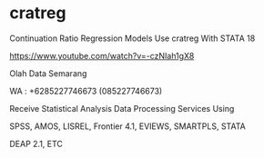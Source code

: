 # cratreg
Continuation Ratio Regression Models Use cratreg With STATA 18

https://www.youtube.com/watch?v=-czNIah1gX8

Olah Data Semarang

WA : +6285227746673 (085227746673)

Receive Statistical Analysis Data Processing Services Using

SPSS, AMOS, LISREL, Frontier 4.1, EVIEWS, SMARTPLS, STATA

DEAP 2.1, ETC
